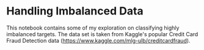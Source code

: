 # Handling Imbalanced Data
This notebook contains some of my exploration on classifying highly imbalanced targets. The data set is taken from Kaggle's popular Credit Card Fraud Detection data (https://www.kaggle.com/mlg-ulb/creditcardfraud).
